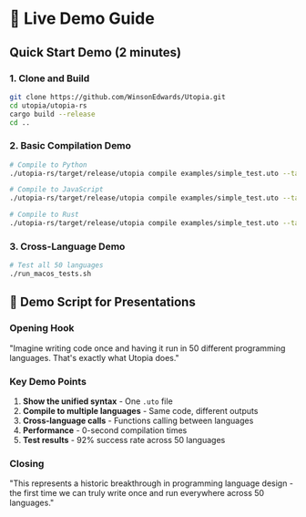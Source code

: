 # 🎪 Live Demo Guide

## Quick Start Demo (2 minutes)

### 1. Clone and Build
```bash
git clone https://github.com/WinsonEdwards/Utopia.git
cd utopia/utopia-rs
cargo build --release
cd ..
```

### 2. Basic Compilation Demo
```bash
# Compile to Python
./utopia-rs/target/release/utopia compile examples/simple_test.uto --target python

# Compile to JavaScript
./utopia-rs/target/release/utopia compile examples/simple_test.uto --target javascript

# Compile to Rust
./utopia-rs/target/release/utopia compile examples/simple_test.uto --target rust
```

### 3. Cross-Language Demo
```bash
# Test all 50 languages
./run_macos_tests.sh
```

## 🎯 Demo Script for Presentations

### Opening Hook
"Imagine writing code once and having it run in 50 different programming languages. That's exactly what Utopia does."

### Key Demo Points
1. **Show the unified syntax** - One `.uto` file
2. **Compile to multiple languages** - Same code, different outputs
3. **Cross-language calls** - Functions calling between languages
4. **Performance** - 0-second compilation times
5. **Test results** - 92% success rate across 50 languages

### Closing
"This represents a historic breakthrough in programming language design - the first time we can truly write once and run everywhere across 50 languages."

